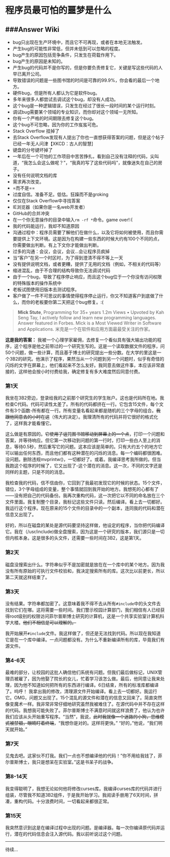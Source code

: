 # 程序员最可怕的噩梦是什么

###Answer Wiki
---
* bug只出现在生产环境中，而且它不可再现，或者在本地无法触发。
* 产生bug的可能性非常低，但并未低到可以忽略的程度。
* bug产生的原因包括竞争条件，只发生在荷载作用下。
* bug产生的原因是未知的。
* 产生bug的代码并不是你写的，但是你要负责修复它，关键是写这些代码的人早已离开公司。
* 导致错误的问题是一些图书馆的时间是可靠的99.9%，你会看的最后一个地方。
* 硬件bug，但是所有人都认为它是软件bug。
* 多年来很多人都尝试去调试这个bug，却没有人成功。
* 这个bug是一种逻辑错误，只发生在经过了很长一段时间的某个运行时刻。
* 调试bug需要某个领域的专业知识，而你却对这个领域一无所知。
* 你有一个严格的时间期限去修复这个bug。
* 这个bug不可忽略，因为你的工作岌岌可危。
* Stack Overflow 挂掉了
* 去Stack Overflow发现有人提出了你也一直想获得答案的问题，但是这个帖子已经一年无人问津【XKCD：古人的智慧]
* 键盘的分号键坏掉了
* 一年后在一个可怕的工作项目中苦苦挣扎，看到自己没有注释的代码，尖叫道，“我怎么会这么做呢？”，“我真的写了这些代码吗”，就像迷失在自己的房子。
* 没有任何说明文档的库
* 需求再次改变。
* =而不是==
* 过度自信。准备不足。低估。狂躁而不是groking
* 仅仅在Stack Overflow中寻找答案
* IE浏览器（如果你是一名web开发者）
* GitHub的合并冲突
* 在一个你无意操作的目录中输入`rm -rf *`命令。game over!:(
* 我的代码能运行，我却不知道原因
* 沟通过程中：程序员需要了解他们在做什么，以及它将如何被使用，而且你需要提供上下文环境。这是因为在构建一些东西的时候大约有100个不同的点，你需要做出判断。有上下文你才能做出判断。
* 过多的沟通：会议，会议，会议...会让程序员疯掉
* 当“客户”在另一个时区时，为了得到澄清不得不等上一天
* 没有提供说明文档，或者更糟，提供了无用的文档（例如，不相关的代码等）
* 缩进混乱，由于不合理的结构导致你无法调试代码
* 由于一个bug，导致了程序停止响应，而且这个bug位于一个你没有访问权限的特殊版本的操作系统中
* 老板试图使用旧版本去测试程序。
* 客户做了一件不可思议的事情使得程序停止运行，你又不知道客户到底做了什么，而你的老板要你第二天把这个bug修复。:(

> **Mick Stute**, Programming for 35+ years
1.2m Views • Upvoted by Kah Seng Tay, I actively follow and learn new programming languages.
Answer featured in Forbes.
Mick is a Most Viewed Writer in Software and Applications.
米克是一个在软件和应用方面最最受关注的作家。

**这是我的答案：**
我被一个心理学家雇佣，去修复一个看似具有强大输出功能的程序，这个程序是他之前带过的一个研究生写的。这是一个读取数据文件的程序，问50个问题，做一些计算，而且基于博士的研究提出一些分数。在大学的里这是一个3B2的研究。他演示了程序，果然当从一个问题到另一个问题时，似乎有奇怪的闪烁的文字在屏幕上，他们看起来不怎么友好。我同意去做这件事，本应该非常直接的，这样他会按小时付费给我，确定修复有多大难度然后同意付费。

### 第1天
我坐在3B2旁边，登录给我的之前那个研究生的学生账户。这也是代码所在地。我检查C代码。代码可读性太差了。所有的代码都挤在一行。它包含15文件，每个文件有3个函数-所有都在一行。所有变量名看起来都是随机的三个字母的组合。~~我跟他同意去的小时在这~~（伟大的决定）。我理清所有的代码并将它很好的格式化了，这样我才能看懂它。 

这么做是有原因的。~~它使用了诅咒图书馆移动到屏幕上的一个点~~，打印一个问题和答案，并等待响应。但它第一次移动到问题的第一行时，打印一些白人至上的消息，等待0.5秒，然后重写它的问题。这本应该是简单的。只有大约五个的地方它可以输出任何东西，而且他们都有这种潜在的闪烁的消息。每一个编码都很困难。没问题。删除违规mvprintw()，一切都好了。或着。我编译思考我所做的。但当我跑这个程序的时候了，它又出现了-这个潜在的消息。这一次，不同的文字还是同样的主题，只是不同的消息。

我检查我的代码，信不信由你，它回到了我最初发现它的时候的状态。15个文件，错位，3个字母组成的变量，整个事情就回到我开始的地方。我想死的心都有了——没有把自己的代码备份。我再次重构代码，这一次把它以不同的命名放在三个文件里面。我复制整个目录，我标记这些文件只读。然后编译。看上去一切都好。我运行这个程序。现在原来的15个文件的目录中的一个副本，连同我的代码和潜在信息又出现了。

好的，所以在磁盘的某处是源代码要坚持这样做，他设定的程序，当你把代码编译它。我在（/usr/include)做全盘搜索，因为这是一个研究的版本，我们源只是一切但内核本身。这是很多的头文件，还需要一些时间在3B2，这是第1天。

### 第2天
磁盘没搜索出什么。字符串似乎不是加密就是放在在一个库中的某个地方。因为我没有所有原始的可执行文件校验和，我决定搜索所有的库。这次比以前更长，所以第二天就这样结束了。

### 第3天
没有结果。字符串都加密了。这意味着我不得不去从所有`#include`中的头文件去找到它们在哪。这将需要一些时间。我们警示校园计算部门，我们相信有人已经获得root级别的权限访问菲尔普斯博士研究的计算机，这是一个共享实验室计算机科学大楼。~~他们不相信是可以理解的。~~

我开始展开`#include`文件。我这样做了，但还是无法找到代码。所以现在我知道它是在一个库中编译。一点问题都没有。为什么不重新编译所有的库，毕竟我们有源文件。

### 第4-6天
最难的部分，让校园的这批人确信他们系统有问题。但我们最后做标记，UNIX管理员被雇了，因为他娶了院长的女儿，忙着学习该怎么做。最后，他同意让我来处理，因为他不知道如何把所有的东西进行编译。6日结束，所有的标准库都编译了。呜呼！
我拿出我的修改，清理源文件开始编译。看上去一切都好。我运行它。OMG，问题又出现了。15个混乱的源文件和潜在的信息又回来了。简直突然像变魔术一样。我非常非常仔细地研究虽然我被难住了。在源代码中并不存在这样的代码。我想我可能失败了。菲尔普斯博士不满意时间就这样浪费了，他认为也许我们应该从头开始重写程序。“当然”，我说，~~此时我就像一个迷路的小狗，思维模式被禁锢，眼睛盯着终端~~，“我想你是对的。这样将更快。” “好的，”他说，“我们明天就开始。”

### 第7天
见鬼去吧。这家伙不打我。我们一点也不想编译他的代码！”你不用给我钱了，菲尔普斯博士，我只是想呆在实验室。”这是书呆子的战争。

### 第8-14天
我变得聪明了，我想无论如何他将修改curses库。我编译curses库的代码并进行组装，尽管我不知道3B2组件，于是我开始学习。我阅读手册用了6天时间，拼凑，重构代码。十分浪费时间，一切看起来都很正常。

### 第15天
我突然意识到这是在编译过程中出现的问题。是编译器。每一次你编译原代码并运行，潜在的代码信息会注入源代码。我以前听说过这个问题。

---
待续...